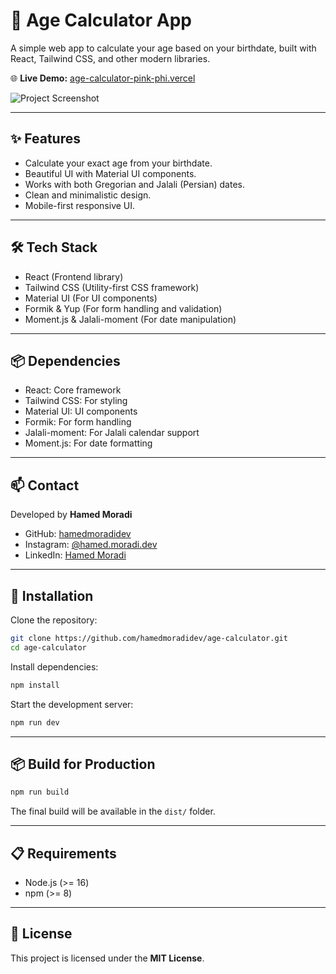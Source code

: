 # 🎉 Age Calculator App

A simple web app to calculate your age based on your birthdate, built with React, Tailwind CSS, and other modern libraries.

🌐 **Live Demo:** [age-calculator-pink-phi.vercel](https://age-calculator-pink-phi.vercel.app/)

![Project Screenshot](https://github.com/user-attachments/assets/dffec756-ec50-4962-bb49-2486ba894885)

---

## ✨ Features
- Calculate your exact age from your birthdate.
- Beautiful UI with Material UI components.
- Works with both Gregorian and Jalali (Persian) dates.
- Clean and minimalistic design.
- Mobile-first responsive UI.

---

## 🛠️ Tech Stack
- React (Frontend library)
- Tailwind CSS (Utility-first CSS framework)
- Material UI (For UI components)
- Formik & Yup (For form handling and validation)
- Moment.js & Jalali-moment (For date manipulation)


---

## 📦 Dependencies
- React: Core framework
- Tailwind CSS: For styling
- Material UI: UI components
- Formik: For form handling
- Jalali-moment: For Jalali calendar support
- Moment.js: For date formatting



---

## 📫 Contact  
Developed by **Hamed Moradi**  
- GitHub: [hamedmoradidev](https://github.com/hamedmoradidev)  
- Instagram: [@hamed.moradi.dev](https://www.instagram.com/hamedmoradidev)  
- LinkedIn: [Hamed Moradi](https://www.linkedin.com/in/hamedmoradidev)

---

## 🚀 Installation

Clone the repository:

```bash
git clone https://github.com/hamedmoradidev/age-calculator.git
cd age-calculator

```

Install dependencies:

```bash
npm install
```

Start the development server:

```bash
npm run dev
```

---

## 📦 Build for Production

```bash
npm run build
```
The final build will be available in the `dist/` folder.

---

## 📋 Requirements
- Node.js (>= 16)
- npm (>= 8)

---

## 📝 License
This project is licensed under the **MIT License**.
